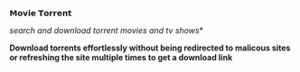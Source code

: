 𝗠𝗼𝘃𝗶𝗲 𝗧𝗼𝗿𝗿𝗲𝗻𝘁

**search and download torrent movies* and tv shows**

**Download torrents effortlessly without being redirected to malicous sites or refreshing the site multiple times to get a download link**


